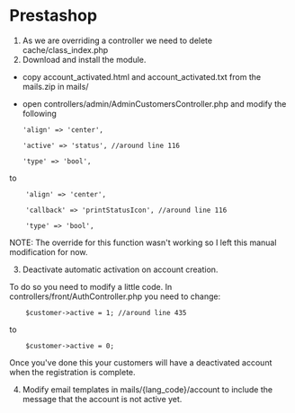 Prestashop
==========
1. As we are overriding a controller we need to delete cache/class_index.php
2. Download and install the module.
  
  - copy account_activated.html and account_activated.txt from the mails.zip in mails/
  
  - open controllers/admin/AdminCustomersController.php and modify the following
        
        'align' => 'center',
  
        'active' => 'status', //around line 116
  
        'type' => 'bool',
        
  to 
        
        'align' => 'center',
        
        'callback' => 'printStatusIcon', //around line 116
        
        'type' => 'bool',

NOTE: The override for this function wasn't working so I left this manual modification for now.

        
3. Deactivate automatic activation on account creation.

  To do so you need to modify a little code. In controllers/front/AuthController.php you need to change:
    
        $customer->active = 1; //around line 435
        
   to
   
        $customer->active = 0;
        
  Once you've done this your customers will have a deactivated account when the registration is complete.

        
4. Modify email templates in mails/{lang_code}/account to include the message that the account is not active yet.

